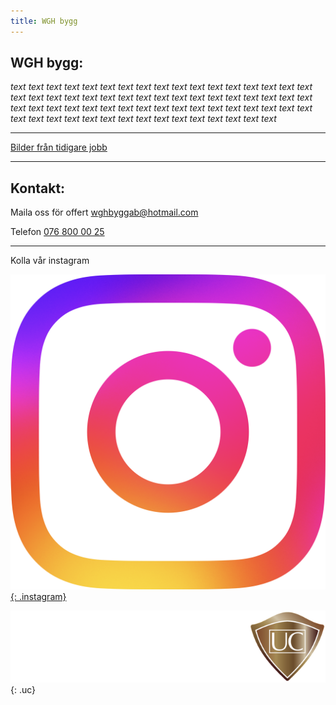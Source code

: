 ```yaml
---
title: WGH bygg
---
```


## WGH bygg:

 _text text text text text text text text text text text text text text text text text text text text text text text text text text text text text text text text text text text text text text text text text text text text text text text text text text text text text text text text text text text text text text text text text text_

* * *

[Bilder från tidigare jobb](./bilder.md)

* * *

## Kontakt:

Maila oss för offert [wghbyggab@hotmail.com](mailto:wghbyggab@hotmail.com)

Telefon [076 800 00 25](tel:+46768000025)

* * *

Kolla vår instagram

[![instagram](ig_logo.png){: .instagram}](https://www.instagram.com/oscarweingartshofer/)

![UC](/UC.png){: .uc}
